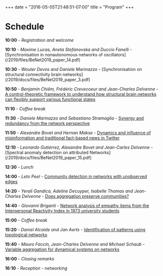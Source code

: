 +++
date = "2016-05-05T21:48:51-07:00"
title = "Program"
+++

# Schedule 
**10:00** - *Registration and welcome*

**10:10** - *Maxime Lucas, Aneta Stefanovska and Duccio Fanelli* - [Synchronisation in nonautonomous networks of oscillators] (/2019/files/BeNet2019_paper_14.pdf) 

**10:30** - *Wouter Devos and Daniele Marinazzo* - [Synchronisation on structural connectivity brain networks] (/2019/docs/files/BeNet2019_paper_3.pdf) 

**10:50** - *Benjamin Chiêm, Frédéric Crevecoeur and Jean-Charles Delvenne* - [A control-theoretic framework to understand how structural brain networks can flexibly support various functional states](/2019/docs/files/BeNet2019_paper_16.pdf) 


**11:10** - *Coffee break*

**11:30** - *Daniele Marinazzo and Sebastiano Stramaglia* - [Synergy and redundancy from the network perspective](/2019/docs/files/BeNet2019_paper_8.pdf) 

**11:50** - *Alexandre Bovet and Hernan Makse* - [Dynamics and influence of misinformation and traditional fact-based news in Twitter](/2019/docs/files/BeNet2019_paper_10.pdf) 

**12:10** - *Leonardo Gutiérrez, Alexandre Bovet and Jean-Carles Delvenne* - [Spectral anomaly detection on attributed Networks] (/2019/docs/files/BeNet2019_paper_15.pdf) 

**12:30** - *Lunch*

**14:00** - *Leto Peel* - [Community detection in networks with unobserved edges](/2019/docs/files/BeNet2019_paper_13.pdf) 

**14:20** - *Yerali Gandica, Adeline Decuyper, Isabelle Thomas and Jean-Charles Delvenne* - [Does aggregation preserve communities?](/2019/docs/files/BeNet2019_paper_17.pdf) 

**14:40** - *Giovanni Briganti* - [Network analysis of empathy items from the Interpersonal Reactivity Index in 1973 university students](/2019/docs/files/BeNet2019_paper_12.pdf) 

**15:00** - *Coffee break*

**15:20** - *Daniel Alcaide and Jan Aerts* - [Identification of patterns using topological networks](/2019/docs/files/BeNet2019_paper_9.pdf)

**15:40** - *Mauro Faccin, Jean-Charles Delvenne and Michael Schaub* - [Variable aggregation for dynamical systems on networks](/2019/docs/files/BeNet2019_paper_7.pdf)

**16:00** - *Closing remarks*

**16:10** - *Reception - networking*
 
